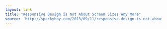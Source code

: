 ```yaml
---
layout: link
title: "Responsive Design is Not About Screen Sizes Any More"
source: 'http://speckyboy.com/2013/09/11/responsive-design-is-not-about-screen-sizes-any-more/'
---
```


